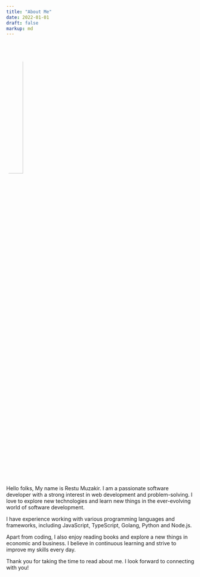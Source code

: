 ```yaml
---
title: "About Me"
date: 2022-01-01
draft: false
markup: md
---
```

<img src="/img/portrait.jpeg" style="border-radius: 50%; width: 30%; display: inline; "/>

Hello folks,
My name is Restu Muzakir. I am a passionate software developer with a strong interest in web development and problem-solving. I love to explore new technologies and learn new things in the ever-evolving world of software development.

I have experience working with various programming languages and frameworks, including JavaScript, TypeScript, Golang, Python and Node.js. 

Apart from coding, I also enjoy reading books and explore a new things in economic and business. I believe in continuous learning and strive to improve my skills every day.

Thank you for taking the time to read about me. I look forward to connecting with you!

